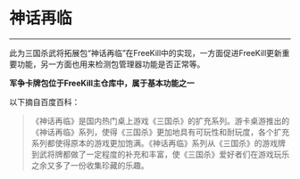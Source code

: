 # 神话再临

___

此为三国杀武将拓展包“神话再临”在FreeKill中的实现，一方面促进FreeKill更新重要功能，另一方面也用来检测包管理器功能是否正常等。

**军争卡牌包位于FreeKill主仓库中，属于基本功能之一**

以下摘自百度百科：

> 《神话再临》是国内热门桌上游戏《三国杀》的扩充系列。游卡桌游推出的《神话再临》系列，使得《三国杀》更加地具有可玩性和耐玩度，各个扩充系列都使得原本的游戏更加饱满。《神话再临》系列从《三国杀》的游戏牌到武将牌都做了一定程度的补充和丰富，使《三国杀》爱好者们在游戏玩乐之余又多了一份收集珍藏的乐趣。
